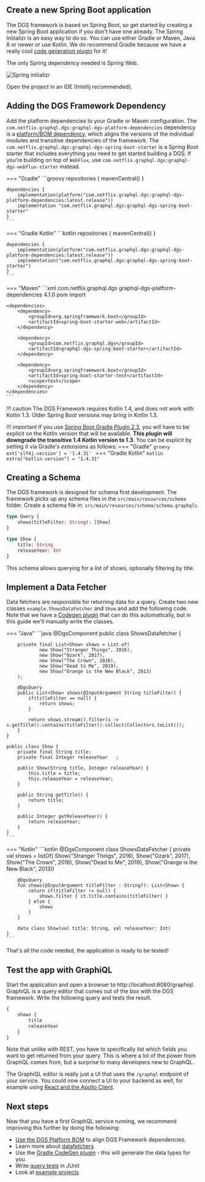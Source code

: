 ## Create a new Spring Boot application

The DGS framework is based on Spring Boot, so get started by creating a new Spring Boot application if you don't have one already.
The Spring Initializr is an easy way to do so.
You can use either Gradle or Maven, Java 8 or newer or use Kotlin.
We do recommend Gradle because we have a really cool [code generation plugin](../generating-code-from-schema) for it!

The only Spring dependency needed is Spring Web.

![Spring initializr](images/initializr.png)

Open the project in an IDE (Intellij recommended).

## Adding the DGS Framework Dependency

Add the platform dependencies to your Gradle or Maven configuration.
The `com.netflix.graphql.dgs:graphql-dgs-platform-dependencies` dependency is a [platform/BOM dependency](https://netflix.github.io/dgs/advanced/platform-bom/), which aligns the versions of the individual modules and transitive dependencies of the framework.
The `com.netflix.graphql.dgs:graphql-dgs-spring-boot-starter` is a Spring Boot starter that includes everything you need to get started building a DGS.
If you're building on top of `WebFlux`, use `com.netflix.graphql.dgs:graphql-dgs-webflux-starter` instead.

=== "Gradle"
    ```groovy
    repositories {
        mavenCentral()
    }

    dependencies {
        implementation(platform("com.netflix.graphql.dgs:graphql-dgs-platform-dependencies:latest.release"))
        implementation "com.netflix.graphql.dgs:graphql-dgs-spring-boot-starter"
    }
    ```
=== "Gradle Kotlin"
    ```kotlin
    repositories {
        mavenCentral()
    }

    dependencies {
        implementation(platform("com.netflix.graphql.dgs:graphql-dgs-platform-dependencies:latest.release"))
        implementation("com.netflix.graphql.dgs:graphql-dgs-spring-boot-starter")
    }
    ```
=== "Maven"
    ```xml
    <dependencyManagement>
        <dependencies>
            <dependency>
                <groupId>com.netflix.graphql.dgs</groupId>
                <artifactId>graphql-dgs-platform-dependencies</artifactId>
                <!-- The DGS BOM/platform dependency. This is the only place you set version of DGS -->
                <version>4.1.0</version>
                <type>pom</type>
                <scope>import</scope>
            </dependency>
        </dependencies>
    </dependencyManagement>

    <dependencies>
        <dependency>
            <groupId>org.springframework.boot</groupId>
            <artifactId>spring-boot-starter-web</artifactId>
        </dependency>

        <dependency>
            <groupId>com.netflix.graphql.dgs</groupId>
            <artifactId>graphql-dgs-spring-boot-starter</artifactId>
        </dependency>

        <dependency>
            <groupId>org.springframework.boot</groupId>
            <artifactId>spring-boot-starter-test</artifactId>
            <scope>test</scope>
        </dependency>
    </dependencies>
    ```

!!! caution
    The DGS Framework requires Kotlin 1.4, and does not work with Kotlin 1.3. Older Spring Boot versions may bring in Kotlin 1.3.

!!! important
    If you use [Spring Boot Gradle Plugin 2.3], you will have to be explicit on the Kotlin version that
    will be available. **This plugin will downgrade the transitive 1.4 Kotlin version to 1.3**.
    You can be explicit by setting it via Gradle's _extensions_ as follows:
    === "Gradle"
        ```groovy
        ext['slf4j.version'] = '1.4.31'
        ```
    === "Gradle Kotlin"
        ```kotlin
        extra["kotlin.version"] = "1.4.31"
        ```

[Spring Boot Gradle Plugin 2.3]: https://docs.spring.io/spring-boot/docs/2.3.10.RELEASE/gradle-plugin/reference/html/

## Creating a Schema

The DGS framework is designed for schema first development.
The framework picks up any schema files in the `src/main/resources/schema` folder.
Create a schema file in: `src/main/resources/schema/schema.graphqls`.

```graphql
type Query {
    shows(titleFilter: String): [Show]
}

type Show {
    title: String
    releaseYear: Int
}
```

This schema allows querying for a list of shows, optionally filtering by title.

## Implement a Data Fetcher

Data fetchers are responsible for returning data for a query.
Create two new classes `example.ShowsDataFetcher` and `Show` and add the following code.
Note that we have a [Codegen plugin](../generating-code-from-schema) that can do this automatically, but in this guide we'll manually write the classes.

=== "Java"
    ```java
    @DgsComponent
    public class ShowsDatafetcher {

        private final List<Show> shows = List.of(
                new Show("Stranger Things", 2016),
                new Show("Ozark", 2017),
                new Show("The Crown", 2016),
                new Show("Dead to Me", 2019),
                new Show("Orange is the New Black", 2013)
        );

        @DgsQuery
        public List<Show> shows(@InputArgument String titleFilter) {
            if(titleFilter == null) {
                return shows;
            }

            return shows.stream().filter(s -> s.getTitle().contains(titleFilter)).collect(Collectors.toList());
        }
    }

    public class Show {
        private final String title;
        private final Integer releaseYear   ;

        public Show(String title, Integer releaseYear) {
            this.title = title;
            this.releaseYear = releaseYear;
        }

        public String getTitle() {
            return title;
        }

        public Integer getReleaseYear() {
            return releaseYear;
        }
    }
    ```
=== "Kotlin"
    ```kotlin
    @DgsComponent
    class ShowsDataFetcher {
        private val shows = listOf(
            Show("Stranger Things", 2016),
            Show("Ozark", 2017),
            Show("The Crown", 2016),
            Show("Dead to Me", 2019),
            Show("Orange is the New Black", 2013))

        @DgsQuery
        fun shows(@InputArgument titleFilter : String?): List<Show> {
            return if(titleFilter != null) {
                shows.filter { it.title.contains(titleFilter) }
            } else {
                shows
            }
        }

        data class Show(val title: String, val releaseYear: Int)
    }
    ```

That's all the code needed, the application is ready to be tested!

## Test the app with GraphiQL

Start the application and open a browser to http://localhost:8080/graphiql.
GraphiQL is a query editor that comes out of the box with the DGS framework.
Write the following query and tests the result.

```graphql
{
    shows {
        title
        releaseYear
    }
}
```

Note that unlike with REST, you have to specifically list which fields you want to get returned from your query.
This is where a lot of the power from GraphQL comes from, but a surprise to many developers new to GraphQL.

The GraphiQL editor is really just a UI that uses the `/graphql` endpoint of your service.
You could now connect a UI to your backend as well, for example using [React and the Apollo Client](https://www.apollographql.com/docs/react/).

## Next steps

Now that you have a first GraphQL service running, we recommend improving this further by doing the following:

* [Use the DGS Platform BOM](advanced/platform-bom.md) to align DGS Framework dependencies.
* Learn more about [datafetchers](../datafetching)
* Use the [Gradle CodeGen plugin](../generating-code-from-schema) - this will generate the data types for you.
* Write [query tests](../query-execution-testing) in JUnit
* Look at [example projects](../examples)
